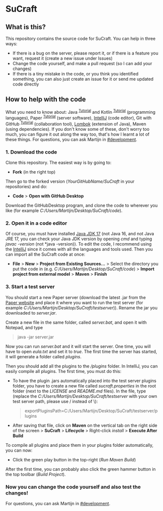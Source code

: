 # SuCraft

## What is this?

This repository contains the source code for SuCraft. You can help in three ways:
* If there is a bug on the server, please report it, or if there is a feature you want, request it (create a new issue under Issues)
* Change the code yourself, and make a pull request (so I can add your changes)
* If there is a tiny mistake in the code, or you think you identified something, you can also just create an issue for it or send me updated code directly

## How to help with the code

What you need to know about: Java <sup>[Tutorial](https://www.youtube.com/watch?v=GoXwIVyNvX0)</sup> and Kotlin <sup>[Tutorial](https://www.youtube.com/watch?v=F9UC9DY-vIU)</sup> (programming languages), Paper <sup>[Tutorial](https://www.youtube.com/playlist?list=PLfu_Bpi_zcDNEKmR82hnbv9UxQ16nUBF7)</sup> (server software), [IntelliJ](https://www.jetbrains.com/idea/download/) (code editor), Git  with GitHub <sup>[Tutorial](https://docs.github.com/en/get-started/quickstart/hello-world)</sup> (collaboration tool), [Lombok](https://projectlombok.org/features/all) (extension of Java), Maven (using dependencies). If you don't know some of these, don't worry too much, you can figure it out along the way too, that's how I learnt a lot of these things. For questions, you can ask Martijn in [#development](https://discord.gg/pbsPkpUjG4).

### 1. Download the code

Clone this repository. The easiest way is by going to:

* **Fork** (in the right top)

Then go to the forked version (*YourGitHubName/SuCraft* in your repositories) and do:

* **Code** > **Open with GitHub Desktop**

Download the GitHubDesktop program, and clone the code to wherever you like (for example *C:/Users/Martijn/Desktop/SuCraft/code*).

### 2. Open it in a code editor

Of course, you must have installed [Java JDK 17](https://www.oracle.com/java/technologies/downloads/) (not Java 16, and not Java JRE 17, you can check your Java JDK version by opening *cmd* and typing *javac -version* (not *java -version)). To edit the code, I recommend using the [IntelliJ](https://www.jetbrains.com/idea/download/) since it comes with all the languages and tools used. Then you can import all the SuCraft code at once:

* **File** > **New** > **Project from Existing Sources...** > Select the directory you put the code in (e.g. *C:/Users/Martijn/Desktop/SuCraft/code*) > **Import project from external model** > **Maven** > **Finish**

### 3. Start a test server

You should start a new Paper server (download the latest .jar from the [Paper website](https://papermc.io/downloads) and place it where you want to run the test server (for example *C:/Users/Martijn/Desktop/SuCraft/testserver*)). Rename the jar you downloaded to *server.jar*.

Create a new file in the same folder, called *server.bat*, and open it with Notepad, and type

> java -jar server.jar

Now you can run *server.bat* and it will start the server. One time, you will have to open *eula.txt* and set it to *true*. The first time the server has started, it will generate a folder called *plugins*.

Then you should add all the plugins to the */plugins* folder. In IntelliJ, you can easily compile all plugins. The first time, you must do this:

* To have the plugin .jars automatically placed into the test server plugins folder, you have to create a new file called *sucraft.properties* in the root folder (next to the *LICENSE* and *README.md* files). In the file, type (replace the *C:/Users/Martijn/Desktop/SuCraft/testserver* with your own test server path, please use / instead of \\):
  > exportPluginsPath=C:/Users/Martijn/Desktop/SuCraft/testserver/plugins

* After saving that file, click on **Maven** on the vertical tab on the right side of the screen > **SuCraft** > **Lifecycle** > Right-click *install* > **Execute After Build**

To compile all plugins and place them in your plugins folder automatically, you can now:

* Click the green play button in the top-right (*Run Maven Build*)

After the first time, you can probably also click the green hammer button in the top toolbar (*Build Project*).

### Now you can change the code yourself and also test the changes!

For questions, you can ask Martijn in [#development](https://discord.gg/pbsPkpUjG4).
